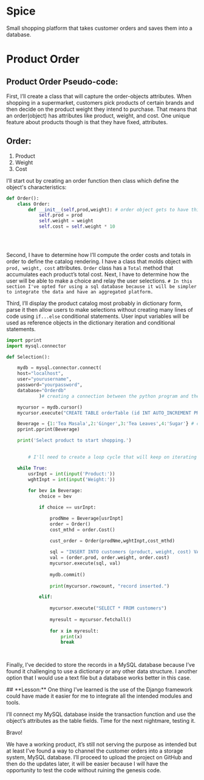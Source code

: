 # Spice
Small shopping platform that takes customer orders and saves them into a database.

# Product Order

## Product Order Pseudo-code:

First, I’ll create a class that will capture the order-objects attributes. When shopping in a supermarket, customers pick products of certain brands and then decide on the product weight they intend to purchase. That means that an order(object) has attributes like product, weight, and cost. One unique feature about products though is that they have fixed, attributes. 


## Order:
1. Product
2. Weight
3. Cost



I’ll start out by creating an order function then class which define the object's characteristics: 

```python
def Order():
	class Order:
		def __init__(self,prod,weight): # order object gets to have this attributes.
			self.prod = prod
			self.weight = weight
			self.cost = self.weight * 10

					
			
```

Second, I have to determine how I’ll compute the order costs and totals in order to define the catalog rendering. I have a class that molds object with `prod, weight, cost` attributes. `Order` class has a `Total` method that accumulates each product’s total cost. Next, I have to determine how the user will be able to make a choice and relay the user selections. `# In this section I've opted for using a sql database because it will be simpler to integrate the data and have an aggregated platform.`

Third, I’ll display the product catalog most probably in dictionary form, parse it then allow users to make selections without creating many lines of code using `if...else` conditional statements. User input variables will be used as reference objects in the dictionary iteration and conditional statements. 

```python
import pprint
import mysql.connector

def Selection():

	mydb = mysql.connector.connect(
	host="localhost",
	user="yourusername",
	password="yourpassword",
	database="Orderdb"
			)# creating a connection between the python program and the SQL database.

	mycursor = mydb.cursor()
	mycursor.execute("CREATE TABLE orderTable (id INT AUTO_INCREMENT PRIMARY KEY, product VARCHAR(255), weight INT, cost INT)")

	Beverage = {1:'Tea Masala',2:'Ginger',3:'Tea Leaves',4:'Sugar'} # catalog in dictionary data structure.
	pprint.pprint(Beverage)

	print('Select product to start shopping.')
		

		# I'll need to create a loop cycle that will keep on iterating as long as the conditions are met. 

	while True:
		usrInpt = int(input('Product:'))
		wghtInpt = int(input('Weight:'))
	
		for bev in Beverage:
            choice = bev

            if choice == usrInpt:

		        prodNme = Beverage[usrInpt]
                order = Order()
                cost_mthd = order.Cost()

		        cust_order = Order(prodNme,wghtInpt,cost_mthd)
								
		        sql = "INSERT INTO customers (product, weight, cost) VALUES (%s, %s, %s)"
		        val = (order.prod, order.weight, order.cost)
		        mycursor.execute(sql, val)
								
		        mydb.commit()
								
		        print(mycursor.rowcount, "record inserted.")

		    elif:
			
		        mycursor.execute("SELECT * FROM customers")
								
		        myresult = mycursor.fetchall()
								
			    for x in myresult:
				    print(x)
				    break

            


```

Finally, I’ve decided to store the records in a MySQL database because I’ve found it challenging to use a dictionary or any other data structure. I another option that I would use a text file but a database works better in this case.

<aside>
## **Lesson:**
One thing I’ve learned is the use of the Django framework could have made it easier for me to integrate all the intended modules and tools.

</aside>

I’ll connect my MySQL database inside the transaction function and use the object’s attributes as the table fields.  Time for the next nightmare, testing it. 

Bravo!

We have a working product, it’s still not serving the purpose as intended but at least I’ve found a way to channel the customer orders into a storage system, MySQL database. I’ll proceed to upload the project on GitHub and then do the updates later, it will be easier because I will have the opportunity to test the code without ruining the genesis code.